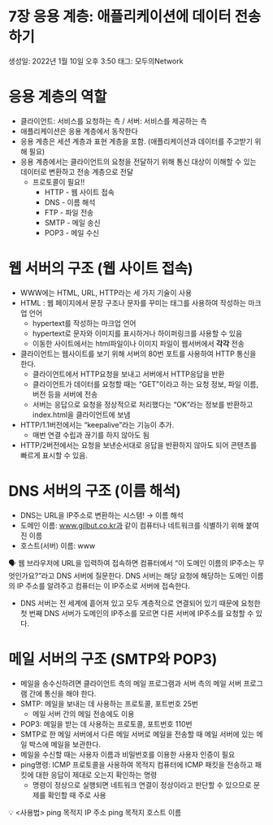# 7장 응용 계층: 애플리케이션에 데이터 전송하기

생성일: 2022년 1월 10일 오후 3:50
태그: 모두의Network

# 응용 계층의 역할

- 클라이언트: 서비스를 요청하는 측 / 서버: 서비스를 제공하는 측
- 애플리케이션은 응용 계층에서 동작한다
- 응용 계층은 세션 계층과 표현 계층을 포함. (애플리케이션과 데이터를 주고받기 위해 필요)
- 응용 계층에서는 클라이언트의 요청을 전달하기 위해 통신 대상이 이해할 수 있는 데이터로 변환하고 전송 계층으로 전달
    - 프로토콜이 필요!!
        - HTTP - 웹 사이트 접속
        - DNS - 이름 해석
        - FTP - 파일 전송
        - SMTP - 메일 송신
        - POP3 - 메일 수신

# 웹 서버의 구조 (웹 사이트 접속)

- WWW에는 HTML, URL, HTTP라는 세 가지 기술이 사용
- HTML : 웹 페이지에서 문장 구조나 문자를 꾸미는 태그를 사용하여 작성하는 마크업 언어
    - hypertext를 작성하는 마크업 언어
    - hypertext로 문자와 이미지를 표시하거나 하이퍼링크를 사용할 수 있음
    - 이동한 사이트에서는 html파일이나 이미지 파일이 웹서버에서 **각각** 전송
- 클라이언트는 웹사이트를 보기 위해 서버의 80번 포트를 사용하여 HTTP 통신을 한다.
    - 클라이언트에서 HTTP요청을 보내고 서버에서 HTTP응답을 반환
    - 클라이언트가 데이터를 요청할 때는 “GET”이라고 하는 요청 정보, 파일 이름, 버전 등을 서버에 전송
    - 서버는 응답으로 요청을 정상적으로 처리했다는 “OK”라는 정보를 반환하고 index.html을 클라이언트에 보냄
- HTTP/1.1버전에서는 “keepalive”라는 기능이 추가.
    - 매번 연결 수립과 끊기를 하지 않아도 됨
- HTTP/2버전에서는 요청을 보낸순서대로 응답을 반환하지 않아도 되어 콘텐츠를 빠르게 표시할 수 있음.

# DNS 서버의 구조 (이름 해석)

- DNS는 URL을 IP주소로 변환하는 시스템! → 이름 해석
- 도메인 이름: www.gilbut.co.kr과 같이 컴퓨터나 네트워크를 식별하기 위해 붙여진 이름
- 호스트(서버) 이름: www

<aside>
🗣 웹 브라우저에 URL을 입력하여 접속하면 컴퓨터에서 “이 도메인 이름의 IP주소는 무엇인가요?”라고 DNS 서버에 질문한다. DNS 서버는 해당 요청에 해당하는 도메인 이름의 IP 주소를 알려주고 컴퓨터는 이 IP주소로 서버에 접속한다.

</aside>

- DNS 서버는 전 세계에 흩어져 있고 모두 계층적으로 연결되어 있기 때문에 요청한 첫 번째 DNS 서버가 도메인의 IP주소를 모르면 다른 서버에 IP주소를 요청할 수 있다.

# 메일 서버의 구조 (SMTP와 POP3)

- 메일을 송수신하려면 클라이언트 측의 메일 프로그램과 서버 측의 메일 서버 프로그램 간에 통신을 해야 한다.
- SMTP: 메일을 보내는 데 사용하는 프로토콜, 포트번호 25번
    - 메일 서버 간의 메일 전송에도 이용
- POP3: 메일을 받는 데 사용하는 프로토콜, 포트번호 110번
- SMTP로 한 메일 서버에서 다른 메일 서버로 메일을 전송할 때 메일 서버에 있는 메일 박스에 메일을 보관한다.
- 메일을 수신할 때는 사용자 이름과 비밀번호를 이용한 사용자 인증이 필요
- ping명령: ICMP 프로토콜을 사용하여 목적지 컴퓨터에 ICMP 패킷을 전송하고 패킷에 대한 응답이 제대로 오는지 확인하는 명령
    - 명령이 정상으로 실행되면 네트워크 연결이 정상이라고 판단할 수 있으므로 문제를 확인할 때 주로 사용

<aside>
💡 <사용법>
ping 목적지 IP 주소
ping 목적지 호스트 이름

</aside>